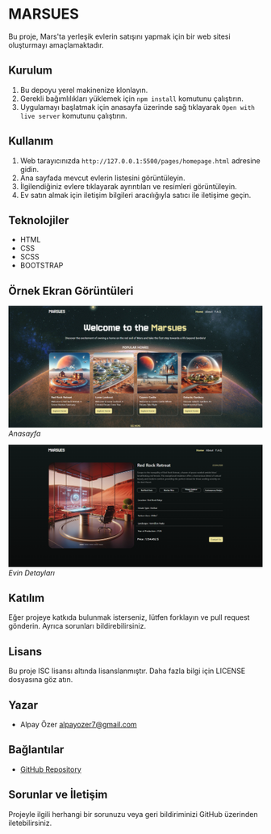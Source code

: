 # MARSUES

Bu proje, Mars'ta yerleşik evlerin satışını yapmak için bir web sitesi oluşturmayı amaçlamaktadır.

## Kurulum

1. Bu depoyu yerel makinenize klonlayın.
2. Gerekli bağımlılıkları yüklemek için `npm install` komutunu çalıştırın.
4. Uygulamayı başlatmak için anasayfa üzerinde sağ tıklayarak `Open with live server` komutunu çalıştırın.

## Kullanım

1. Web tarayıcınızda `http://127.0.0.1:5500/pages/homepage.html` adresine gidin.
2. Ana sayfada mevcut evlerin listesini görüntüleyin.
3. İlgilendiğiniz evlere tıklayarak ayrıntıları ve resimleri görüntüleyin.
4. Ev satın almak için iletişim bilgileri aracılığıyla satıcı ile iletişime geçin.

## Teknolojiler

- HTML
- CSS
- SCSS
- BOOTSTRAP

## Örnek Ekran Görüntüleri

![Ana Sayfa](./assets/screenshots/homescreen.png)
_Anasayfa_

![Evi Detayları](./assets/screenshots/house-details.png)
_Evin Detayları_

## Katılım

Eğer projeye katkıda bulunmak isterseniz, lütfen forklayın ve pull request gönderin. Ayrıca sorunları bildirebilirsiniz.

## Lisans

Bu proje ISC lisansı altında lisanslanmıştır. Daha fazla bilgi için LICENSE dosyasına göz atın.

## Yazar

- Alpay Özer <alpayozer7@gmail.com>

## Bağlantılar

- [GitHub Repository](https://github.com/waroi/TurkcellFrontend2024/tree/main/Ogrenciler/alpayozer/Odevler/Vize-1)

## Sorunlar ve İletişim

Projeyle ilgili herhangi bir sorunuzu veya geri bildiriminizi GitHub üzerinden iletebilirsiniz.
